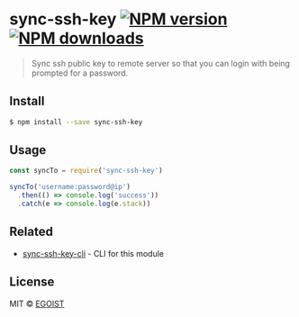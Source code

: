 # sync-ssh-key [![NPM version](https://img.shields.io/npm/v/sync-ssh-key.svg)](https://npmjs.com/package/sync-ssh-key) [![NPM downloads](https://img.shields.io/npm/dm/sync-ssh-key.svg)](https://npmjs.com/package/sync-ssh-key)

> Sync ssh public key to remote server so that you can login with being prompted for a password.

## Install

```bash
$ npm install --save sync-ssh-key
```

## Usage

```js
const syncTo = require('sync-ssh-key')

syncTo('username:password@ip')
  .then(() => console.log('success'))
  .catch(e => console.log(e.stack))
```

## Related

- [sync-ssh-key-cli](https://github.com/egoist/sync-ssh-key-cli) - CLI for this module

## License

MIT © [EGOIST](https://github.com/egoist)
